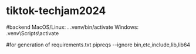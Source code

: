 # tiktok-techjam2024



#backend
MacOS/Linux: . .venv/bin/activate
Windows: .venv\Scripts\activate

#for generation of requirements.txt
pipreqs --ignore bin,etc,include,lib,lib64